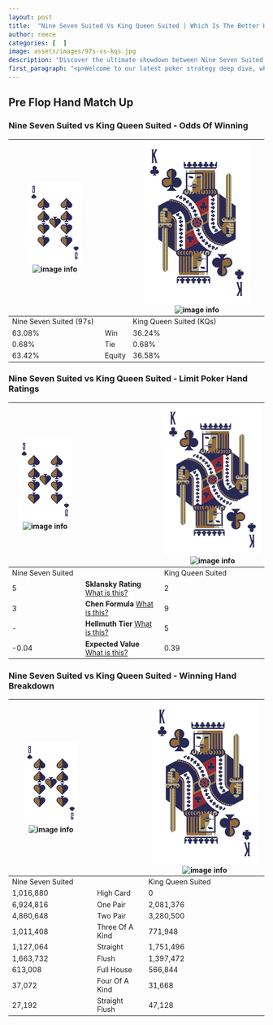 ```yaml
---
layout: post
title:  "Nine Seven Suited Vs King Queen Suited | Which Is The Better Hand In Poker? A Complete Guide"
author: reece
categories: [  ]
image: assets/images/97s-vs-kqs.jpg
description: "Discover the ultimate showdown between Nine Seven Suited and King Queen Suited in poker! Uncover the odds, strategies, and scenarios where one hand triumphs over the other. Get ready to up your poker game with this thrilling analysis."
first_paragraph: "<p>Welcome to our latest poker strategy deep dive, where we're pitting two distinct hands against each other in a high-stakes showdown: Nine Seven Suited vs King Queen Suited.</p><p>In the dynamic world of poker, every decision counts, and knowing which hand holds the upper hand is key to your success at the table.</p><p>In this article, we'll dissect these two hands, explore the scenarios where one dominates the other, and equip you with the knowledge to make strategic choices that can tip the odds in your favor.</p><p>Get ready to unravel the intriguing dynamics of these poker hands and elevate your game to new heights.</p>"
---
```




[comment]: # (sp0)

## Pre Flop Hand Match Up

<div class="table hand-ratings" markdown="1"> 



### Nine Seven Suited vs King Queen Suited - Odds Of Winning


    
| ![image info](assets/images/hand1/9.png) ![image info](assets/images/hand1/7s.png) |  | ![image info](assets/images/hand2/K.png) ![image info](assets/images/hand2/Qs.png) |
| -------- | -------- | -------- |
| Nine Seven Suited (97s) |  | King Queen Suited (KQs) |
| 63.08% | Win | 36.24% |
| 0.68% | Tie | 0.68% |
| 63.42% | Equity | 36.58% |




[comment]: # (sp1)



### Nine Seven Suited vs King Queen Suited - Limit Poker Hand Ratings


    
| ![image info](assets/images/hand1/9.png) ![image info](assets/images/hand1/7s.png) |  | ![image info](assets/images/hand2/K.png) ![image info](assets/images/hand2/Qs.png) |
| -------- | -------- | -------- |
| Nine Seven Suited |  | King Queen Suited |
| 5 | **Sklansky Rating** [What is this?](/sklansky-rating-explained) | 2 |
| 3 | **Chen Formula** [What is this?](/chen-formula-explained) | 9 |
| - | **Hellmuth Tier** [What is this?](/Hellmuth-tier-explained) | 5 |
| -0.04 | **Expected Value** [What is this?](/expected-value-explained) | 0.39 |




[comment]: # (sp2)



### Nine Seven Suited vs King Queen Suited - Winning Hand Breakdown


    
| ![image info](assets/images/hand1/9.png) ![image info](assets/images/hand1/7s.png) |  | ![image info](assets/images/hand2/K.png) ![image info](assets/images/hand2/Qs.png) |
| -------- | -------- | -------- |
| Nine Seven Suited |  | King Queen Suited |
| 1,016,880 | High Card | 0 |
| 6,924,816 | One Pair | 2,081,376 |
| 4,860,648 | Two Pair | 3,280,500 |
| 1,011,408 | Three Of A Kind | 771,948 |
| 1,127,064 | Straight | 1,751,496 |
| 1,663,732 | Flush | 1,397,472 |
| 613,008 | Full House | 566,844 |
| 37,072 | Four Of A Kind | 31,668 |
| 27,192 | Straight Flush | 47,128 |




[comment]: # (sp3)



</div>

[comment]: # (sp4)



[comment]: # (sp5)

